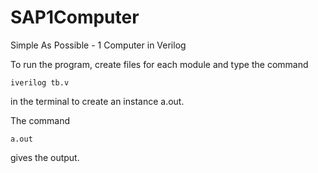 # SAP1Computer
Simple As Possible - 1 Computer in Verilog

To run the program, create files for each module and type the command
```
iverilog tb.v
```
in the terminal to create an instance a.out.

The command
```
a.out
```
gives the output.